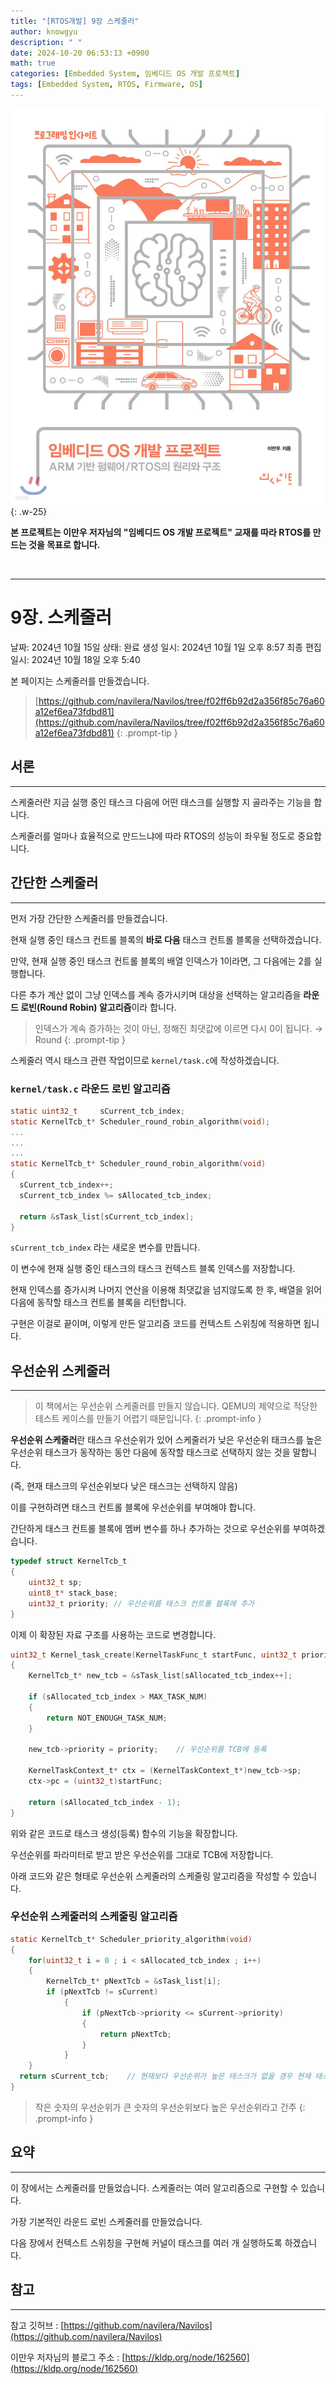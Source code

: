 ```yaml
---
title: "[RTOS개발] 9장 스케줄러"
author: knowgyu
description: " "
date: 2024-10-20 06:53:13 +0900
math: true
categories: [Embedded System, 임베디드 OS 개발 프로젝트]
tags: [Embedded System, RTOS, Firmware, OS]
---
```


![image.png](/assets/img/OS/OS000.jpg){: .w-25}
<br>

**본 프로젝트는 이만우 저자님의 "임베디드 OS 개발 프로젝트" 교재를 따라 RTOS를 만드는 것을 목표로 합니다.**

<br>

***

# 9장. 스케줄러

날짜: 2024년 10월 15일
상태: 완료
생성 일시: 2024년 10월 1일 오후 8:57
최종 편집 일시: 2024년 10월 18일 오후 5:40

본 페이지는 스케줄러를 만들겠습니다.

> [https://github.com/navilera/Navilos/tree/f02ff6b92d2a356f85c76a60a12ef6ea73fdbd81](https://github.com/navilera/Navilos/tree/f02ff6b92d2a356f85c76a60a12ef6ea73fdbd81)
{: .prompt-tip }

## 서론
***
스케줄러란 지금 실행 중인 태스크 다음에 어떤 태스크를 실행할 지 골라주는 기능을 합니다.

스케줄러를 얼마나 효율적으로 만드느냐에 따라 RTOS의 성능이 좌우될 정도로 중요합니다.

## 간단한 스케줄러
***
먼저 가장 간단한 스케줄러를 만들겠습니다.

현재 실행 중인 태스크 컨트롤 블록의 **바로 다음** 태스크 컨트롤 블록을 선택하겠습니다.

만약, 현재 실행 중인 태스크 컨트롤 블록의 배열 인덱스가 1이라면, 그 다음에는 2를 실행합니다.

다른 추가 계산 없이 그냥 인덱스를 계속 증가시키며 대상을 선택하는 알고리즘을 **라운드 로빈(Round Robin) 알고리즘**이라 합니다.

> 인덱스가 계속 증가하는 것이 아닌, 정해진 최댓값에 이르면 다시 0이 됩니다. → Round
{: .prompt-tip }

스케줄러 역시 태스크 관련 작업이므로 `kernel/task.c`에 작성하겠습니다.

### `kernel/task.c` 라운드 로빈 알고리즘

```c
static uint32_t     sCurrent_tcb_index;
static KernelTcb_t* Scheduler_round_robin_algorithm(void);
...
...
...
static KernelTcb_t* Scheduler_round_robin_algorithm(void)
{
  sCurrent_tcb_index++;
  sCurrent_tcb_index %= sAllocated_tcb_index;

  return &sTask_list[sCurrent_tcb_index];
}
```

`sCurrent_tcb_index` 라는 새로운 변수를 만듭니다.

이 변수에 현재 실행 중인 태스크의 태스크 컨텍스트 블록 인덱스를 저장합니다.

현재 인덱스를 증가시켜 나머지 연산을 이용해 최댓값을 넘지않도록 한 후, 배열을 읽어 다음에 동작할 태스크 컨트롤 블록을 리턴합니다.

구현은 이걸로 끝이며, 이렇게 만든 알고리즘 코드를 컨텍스트 스위칭에 적용하면 됩니다.

## 우선순위 스케줄러
***
> 이 책에서는 우선순위 스케줄러를 만들지 않습니다.
QEMU의 제약으로 적당한 테스트 케이스를 만들기 어렵기 때문입니다.
{: .prompt-info }

**우선순위 스케줄러**란 태스크 우선순위가 있어 스케줄러가 낮은 우선순위 태크스를 높은 우선순위 태스크가 동작하는 동안 다음에 동작할 태스크로 선택하지 않는 것을 말합니다.

(즉, 현재 태스크의 우선순위보다 낮은 태스크는 선택하지 않음)

이를 구현하려면 태스크 컨트롤 블록에 우선순위를 부여해야 합니다.

간단하게 태스크 컨트롤 블록에 멤버 변수를 하나 추가하는 것으로 우선순위를 부여하겠습니다.

```c
typedef struct KernelTcb_t
{
	uint32_t sp;
	uint8_t* stack_base;
	uint32_t priority; // 우선순위를 태스크 컨트롤 블록에 추가
}
```

이제 이 확장된 자료 구조를 사용하는 코드로 변경합니다.

```c
uint32_t Kernel_task_create(KernelTaskFunc_t startFunc, uint32_t priority)
{
	KernelTcb_t* new_tcb = &sTask_list[sAllocated_tcb_index++];
	
	if (sAllocated_tcb_index > MAX_TASK_NUM)
	{
		return NOT_ENOUGH_TASK_NUM;
	}
	
	new_tcb->priority = priority;    // 우선순위를 TCB에 등록
	
	KernelTaskContext_t* ctx = (KernelTaskContext_t*)new_tcb->sp;
	ctx->pc = (uint32_t)startFunc;
	
	return (sAllocated_tcb_index - 1);
}
```

위와 같은 코드로 태스크 생성(등록) 함수의 기능을 확장합니다.

우선순위를 파라미터로 받고 받은 우선순위를 그대로 TCB에 저장합니다.

아래 코드와 같은 형태로 우선순위 스케줄러의 스케줄링 알고리즘을 작성할 수 있습니다.

### 우선순위 스케줄러의 스케줄링 알고리즘

```c
static KernelTcb_t* Scheduler_priority_algorithm(void)
{
	for(uint32_t i = 0 ; i < sAllocated_tcb_index ; i++)
	{
		KernelTcb_t* pNextTcb = &sTask_list[i];
		if (pNextTcb != sCurrent)
			{
				if (pNextTcb->priority <= sCurrent->priority)
				{
					return pNextTcb;
				}
			}
	}
  return sCurrent_tcb;    // 현재보다 우선순위가 높은 태스크가 없을 경우 현재 태스크 실행
}
```

> 작은 숫자의 우선순위가 큰 숫자의 우선순위보다 높은 우선순위라고 간주
{: .prompt-info }

## 요약
***
이 장에서는 스케줄러를 만들었습니다. 스케줄러는 여러 알고리즘으로 구현할 수 있습니다.

가장 기본적인 라운드 로빈 스케줄러를 만들었습니다.

다음 장에서 컨텍스트 스위칭을 구현해 커널이 태스크를 여러 개 실행하도록 하겠습니다.

## 참고
***

참고 깃허브 : [https://github.com/navilera/Navilos](https://github.com/navilera/Navilos)

이만우 저자님의 블로그 주소 : [https://kldp.org/node/162560](https://kldp.org/node/162560)

